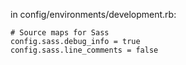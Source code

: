 
in config/environments/development.rb:

    # Source maps for Sass
    config.sass.debug_info = true
    config.sass.line_comments = false
